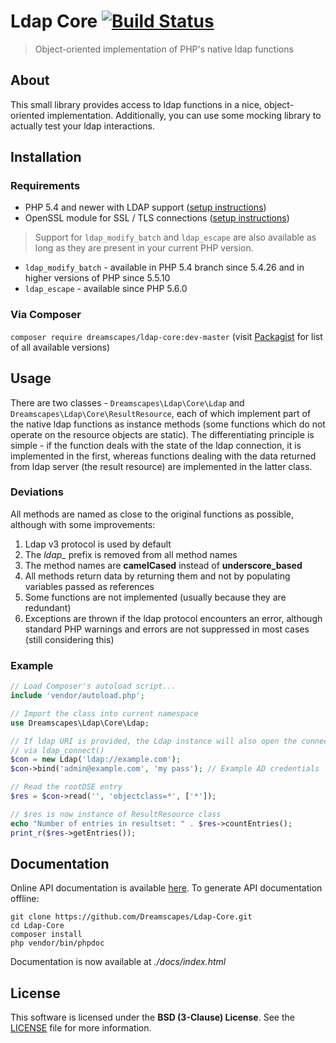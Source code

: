 Ldap Core [![Build Status](https://travis-ci.org/Dreamscapes/Ldap-Core.svg)](https://travis-ci.org/Dreamscapes/Ldap-Core)
=========

> Object-oriented implementation of PHP's native ldap functions

## About

This small library provides access to ldap functions in a nice, object-oriented implementation. Additionally, you can use some mocking library to actually test your ldap interactions.

## Installation

### Requirements

 - PHP 5.4 and newer with LDAP support ([setup instructions](http://www.php.net/manual/en/ldap.installation.php))
 - OpenSSL module for SSL / TLS connections ([setup instructions](http://www.php.net/manual/en/openssl.installation.php))

> Support for `ldap_modify_batch` and `ldap_escape` are also available as long as they are present in your current PHP version.
 - `ldap_modify_batch` - available in PHP 5.4 branch since 5.4.26 and in higher versions of PHP since 5.5.10
 - `ldap_escape` -  available since PHP 5.6.0

### Via Composer

 `composer require dreamscapes/ldap-core:dev-master` (visit [Packagist](https://packagist.org/packages/Dreamscapes/ldap-core) for list of all available versions)

## Usage

There are two classes - `Dreamscapes\Ldap\Core\Ldap` and `Dreamscapes\Ldap\Core\ResultResource`, each of which implement part of the native ldap functions as instance methods (some functions which do not operate on the resource objects are static). The differentiating principle is simple - if the function deals with the state of the ldap connection, it is implemented in the first, whereas functions dealing with the data returned from ldap server (the result resource) are implemented in the latter class.

### Deviations

All methods are named as close to the original functions as possible, although with some improvements:

1. Ldap v3 protocol is used by default
1. The *ldap_* prefix is removed from all method names
1. The method names are **camelCased** instead of **underscore_based**
1. All methods return data by returning them and not by populating variables passed as references
1. Some functions are not implemented (usually because they are redundant)
1. Exceptions are thrown if the ldap protocol encounters an error, although standard PHP warnings and errors are not suppressed in most cases (still considering this)

### Example
```php
// Load Composer's autoload script...
include 'vendor/autoload.php';

// Import the class into current namespace
use Dreamscapes\Ldap\Core\Ldap;

// If ldap URI is provided, the Ldap instance will also open the connection
// via ldap_connect()
$con = new Ldap('ldap://example.com');
$con->bind('admin@example.com', 'my pass'); // Example AD credentials

// Read the rootDSE entry
$res = $con->read('', 'objectclass=*', ['*']);

// $res is now instance of ResultResource class
echo "Number of entries in resultset: " . $res->countEntries();
print_r($res->getEntries());
```

## Documentation

Online API documentation is available [here](http://dreamscapes.github.io/Ldap-Core). To generate API documentation offline:
```
git clone https://github.com/Dreamscapes/Ldap-Core.git
cd Ldap-Core
composer install
php vendor/bin/phpdoc
```
Documentation is now available at *./docs/index.html*

## License

This software is licensed under the **BSD (3-Clause) License**.
See the [LICENSE](LICENSE) file for more information.
